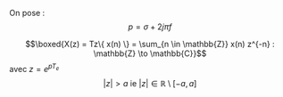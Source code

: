 On pose :
$$p = \sigma + 2j\pi f$$



$$\boxed{X(z) = Tz\{ x(n) \} = \sum_{n \in \mathbb{Z}} x(n) z^{-n} : \mathbb{Z} \to \mathbb{C}}$$
avec $z = e^{ pT_{e} }$
$$\left| z\right| > a \text{ ie } \left| z \right| \in \mathbb{R} \setminus [-a, a] $$

$$$$